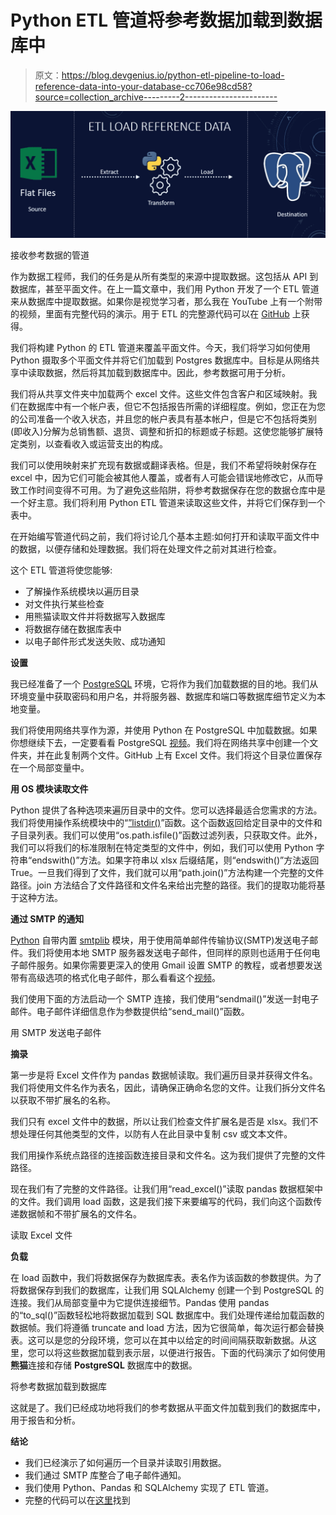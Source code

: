 # Python ETL 管道将参考数据加载到数据库中

> 原文：<https://blog.devgenius.io/python-etl-pipeline-to-load-reference-data-into-your-database-cc706e98cd58?source=collection_archive---------2----------------------->

![](img/e5b8e52c287f3211f8b730dd85cafb92.png)

接收参考数据的管道

作为数据工程师，我们的任务是从所有类型的来源中提取数据。这包括从 API 到数据库，甚至平面文件。在上一篇文章中，我们用 Python 开发了一个 ETL 管道来从数据库中提取数据。如果你是视觉学习者，那么我在 YouTube 上有一个附带的视频，里面有完整代码的演示。用于 ETL 的完整源代码可以在 [GitHub](https://github.com/hnawaz007/pythondataanalysis/tree/main/ETL%20Pipeline) 上获得。

我们将构建 Python 的 ETL 管道来覆盖平面文件。今天，我们将学习如何使用 Python 摄取多个平面文件并将它们加载到 Postgres 数据库中。目标是从网络共享中读取数据，然后将其加载到数据库中。因此，参考数据可用于分析。

我们将从共享文件夹中加载两个 excel 文件。这些文件包含客户和区域映射。我们在数据库中有一个帐户表，但它不包括报告所需的详细程度。例如，您正在为您的公司准备一个收入状态，并且您的帐户表具有基本帐户，但是它不包括将类别(即收入)分解为总销售额、退货、调整和折扣的标题或子标题。这使您能够扩展特定类别，以查看收入或运营支出的构成。

我们可以使用映射来扩充现有数据或翻译表格。但是，我们不希望将映射保存在 excel 中，因为它们可能会被其他人覆盖，或者有人可能会错误地修改它，从而导致工作时间变得不可用。为了避免这些陷阱，将参考数据保存在您的数据仓库中是一个好主意。我们将利用 Python ETL 管道来读取这些文件，并将它们保存到一个表中。

在开始编写管道代码之前，我们将讨论几个基本主题:如何打开和读取平面文件中的数据，以便存储和处理数据。我们将在处理文件之前对其进行检查。

这个 ETL 管道将使您能够:

*   了解操作系统模块以遍历目录
*   对文件执行某些检查
*   用熊猫读取文件并将数据写入数据库
*   将数据存储在数据库表中
*   以电子邮件形式发送失败、成功通知

**设置**

我已经准备了一个 [PostgreSQL](https://www.youtube.com/watch?v=fjYiWXHI7Mo) 环境，它将作为我们加载数据的目的地。我们从环境变量中获取密码和用户名，并将服务器、数据库和端口等数据库细节定义为本地变量。

我们将使用网络共享作为源，并使用 Python 在 PostgreSQL 中加载数据。如果你想继续下去，一定要看看 PostgreSQL [视频](https://www.youtube.com/watch?v=fjYiWXHI7Mo&t)。我们将在网络共享中创建一个文件夹，并在此复制两个文件。GitHub 上有 Excel 文件。我们将这个目录位置保存在一个局部变量中。

**用 OS 模块读取文件**

Python 提供了各种选项来遍历目录中的文件。您可以选择最适合您需求的方法。我们将使用操作系统模块中的“[”listdir()](https://www.geeksforgeeks.org/python-os-listdir-method/)”函数。这个函数返回给定目录中的文件和子目录列表。我们可以使用“os.path.isfile()”函数过滤列表，只获取文件。此外，我们可以将我们的标准限制在特定类型的文件中，例如，我们可以使用 Python 字符串“endswith()”方法。如果字符串以 xlsx 后缀结尾，则“endswith()”方法返回 True。一旦我们得到了文件，我们就可以用“path.join()”方法构建一个完整的文件路径。join 方法结合了文件路径和文件名来给出完整的路径。我们的提取功能将基于这种方法。

**通过 SMTP 的通知**

[Python](https://realpython.com/installing-python/) 自带内置 [smtplib](https://docs.python.org/3/library/smtplib.html) 模块，用于使用简单邮件传输协议(SMTP)发送电子邮件。我们将使用本地 SMTP 服务器发送电子邮件，但同样的原则也适用于任何电子邮件服务。如果你需要更深入的使用 Gmail 设置 SMTP 的教程，或者想要发送带有高级选项的格式化电子邮件，那么看看这个[视频](https://www.youtube.com/watch?v=cKsTNnVMKt8&t)。

我们使用下面的方法启动一个 SMTP 连接，我们使用“sendmail()”发送一封电子邮件。电子邮件详细信息作为参数提供给“send_mail()”函数。

用 SMTP 发送电子邮件

**摘录**

第一步是将 Excel 文件作为 pandas 数据帧读取。我们遍历目录并获得文件名。我们将使用文件名作为表名，因此，请确保正确命名您的文件。让我们拆分文件名以获取不带扩展名的名称。

我们只有 excel 文件中的数据，所以让我们检查文件扩展名是否是 xlsx。我们不想处理任何其他类型的文件，以防有人在此目录中复制 csv 或文本文件。

我们用操作系统点路径的连接函数连接目录和文件名。这为我们提供了完整的文件路径。

现在我们有了完整的文件路径。让我们用“read_excel()”读取 pandas 数据框架中的文件。我们调用 load 函数，这是我们接下来要编写的代码，我们向这个函数传递数据帧和不带扩展名的文件名。

读取 Excel 文件

**负载**

在 load 函数中，我们将数据保存为数据库表。表名作为该函数的参数提供。为了将数据保存到我们的数据库，让我们用 SQLAlchemy 创建一个到 PostgreSQL 的连接。我们从局部变量中为它提供连接细节。Pandas 使用 pandas 的“to_sql()”函数轻松地将数据加载到 SQL 数据库中。我们处理传递给加载函数的数据帧。我们将遵循 truncate and load 方法，因为它很简单，每次运行都会替换表。这可以是您的分段环境，您可以在其中以给定的时间间隔获取新数据。从这里，您可以将这些数据加载到表示层，以便进行报告。下面的代码演示了如何使用**熊猫**连接和存储 **PostgreSQL** 数据库中的数据。

将参考数据加载到数据库

这就是了。我们已经成功地将我们的参考数据从平面文件加载到我们的数据库中，用于报告和分析。

**结论**

*   我们已经演示了如何遍历一个目录并读取引用数据。
*   我们通过 SMTP 库整合了电子邮件通知。
*   我们使用 Python、Pandas 和 SQLAlchemy 实现了 ETL 管道。
*   完整的代码可以在[这里](https://github.com/hnawaz007/pythondataanalysis/blob/main/ETL%20Pipeline/file_upload.py)找到